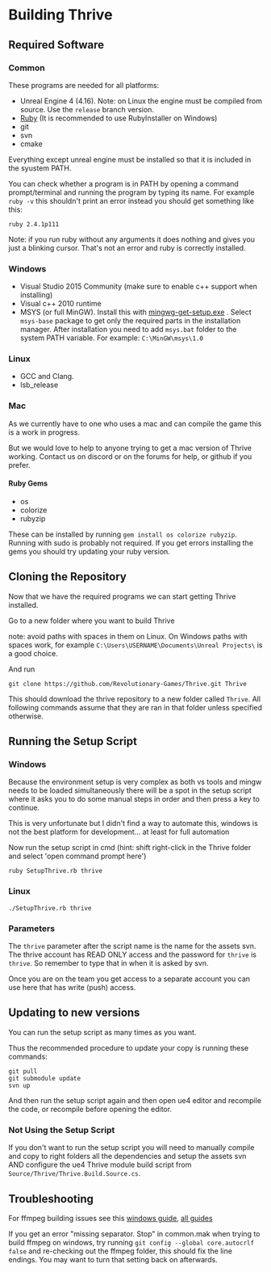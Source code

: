 Building Thrive
===============

Required Software
-----------------

### Common

These programs are needed for all platforms:

- Unreal Engine 4 (4.16). 
  Note: on Linux the engine must be compiled from source. Use the `release` branch version.
- [Ruby](http://ruby-lang.org) (It is recommended to use RubyInstaller on Windows)
- git
- svn
- cmake

Everything except unreal engine must be installed so that it is 
included in the syustem PATH. 

You can check whether a program is in PATH by opening a command 
prompt/terminal and running the program by typing its name. 
For example `ruby -v` this shouldn't print an error instead you should get something like this:
```
ruby 2.4.1p111
``` 

Note: if you run ruby without any arguments it does nothing and gives you just a blinking cursor. 
That's not an error and ruby is correctly installed.

### Windows

- Visual Studio 2015 Community (make sure to enable c++ support when installing)
- Visual c++ 2010 runtime
- MSYS (or full MinGW). Install this with 
[mingwg-get-setup.exe](https://sourceforge.net/projects/mingw/files/Installer/) 
. Select `msys-base` package to get only the required parts in the installation manager.
After installation you need to add `msys.bat` folder to the system PATH variable.
For example: `C:\MinGW\msys\1.0`


### Linux

- GCC and Clang.
- lsb_release

### Mac

As we currently have to one who uses a mac and can compile the game this is a work in progress.

But we would love to help to anyone trying to get a mac version of Thrive working.
Contact us on discord or on the forums for help, or github if you prefer.

#### Ruby Gems
- os
- colorize
- rubyzip

These can be installed by running `gem install os colorize rubyzip`. Running with sudo is probably not required.
If you get errors installing the gems you should try updating your ruby version.

Cloning the Repository
----------------------

Now that we have the required programs we can start getting Thrive installed.


Go to a new folder where you want to build Thrive 

note: avoid paths with spaces in them on Linux. On Windows paths with spaces work,
for example `C:\Users\USERNAME\Documents\Unreal Projects\` is a good choice.

And run
```
git clone https://github.com/Revolutionary-Games/Thrive.git Thrive
```

This should download the thrive repository to a new folder called `Thrive`.
All following commands assume that they are ran in that folder unless specified otherwise.

Running the Setup Script
------------------------

### Windows

Because the environment setup is very complex as both vs tools and mingw needs 
to be loaded simultaneously there will be a spot in the setup script where it asks you to 
do some manual steps in order and then press a key to continue.


This is very unfortunate but I didn't find a way to automate this, 
windows is not the best platform for development... at least for full automation


Now run the setup script in cmd
(hint: shift right-click in the Thrive folder and select 'open command prompt here')
```
ruby SetupThrive.rb thrive
```

### Linux
```
./SetupThrive.rb thrive
```

### Parameters
The `thrive` parameter after the script name is the name for the assets svn. 
The thrive account has READ ONLY access and the password for `thrive` is `thrive`.
So remember to type that in when it is asked by svn.

Once you are on the team you get access to a separate account you can use here that has
write (push) access.


Updating to new versions
------------------------

You can run the setup script as many times as you want. 

Thus the recommended procedure to update your copy is running these commands:
```
git pull
git submodule update
svn up
```

And then run the setup script again and then open ue4 editor and recompile the code, 
or recompile before opening the editor.

### Not Using the Setup Script 

If you don't want to run the setup script you will need to manually 
compile and copy to right folders all the dependencies and setup the assets svn
AND configure the ue4 Thrive module build script from `Source/Thrive/Thrive.Build.Source.cs`.


Troubleshooting
---------------

For ffmpeg building issues see this [windows guide](https://trac.ffmpeg.org/wiki/CompilationGuide/MSVC),
[all guides](https://trac.ffmpeg.org/wiki/CompilationGuide)

If you get an error "missing separator. Stop" in common.mak when trying to build ffmpeg on windows,
try running `git config --global core.autocrlf false` and re-checking out the ffmpeg folder, this should
fix the line endings. You may want to turn that setting back on afterwards.





